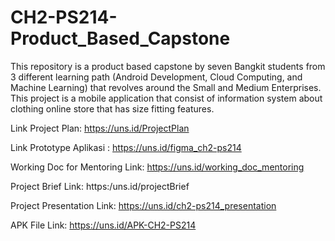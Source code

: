# CH2-PS214-Product_Based_Capstone
This repository is a product based capstone by seven Bangkit students from 3 different learning path (Android Development, Cloud Computing, and Machine Learning) that revolves around the Small and Medium Enterprises. This project is a mobile application that consist of information system about clothing online store that has size fitting features.

Link Project Plan: https://uns.id/ProjectPlan

Link Prototype Aplikasi : https://uns.id/figma_ch2-ps214

Working Doc for Mentoring Link: https://uns.id/working_doc_mentoring

Project Brief Link: https:/uns.id/projectBrief

Project Presentation Link: https://uns.id/ch2-ps214_presentation

APK File Link: https://uns.id/APK-CH2-PS214
